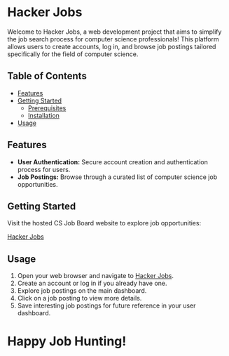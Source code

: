 # Hacker Jobs

Welcome to Hacker Jobs, a web development project that aims to simplify the job search process for computer science professionals! This platform allows users to create accounts, log in, and browse job postings tailored specifically for the field of computer science.

## Table of Contents

- [Features](#features)
- [Getting Started](#getting-started)
  - [Prerequisites](#prerequisites)
  - [Installation](#installation)
- [Usage](#usage)

## Features

- **User Authentication:** Secure account creation and authentication process for users.
- **Job Postings:** Browse through a curated list of computer science job opportunities.

## Getting Started

Visit the hosted CS Job Board website to explore job opportunities:

[Hacker Jobs](https://we-will-put-our-url-here.com)

## Usage

1. Open your web browser and navigate to [Hacker Jobs](https://we-will-put-our-url-here.com).
2. Create an account or log in if you already have one.
3. Explore job postings on the main dashboard.
4. Click on a job posting to view more details.
5. Save interesting job postings for future reference in your user dashboard.

# Happy Job Hunting!
